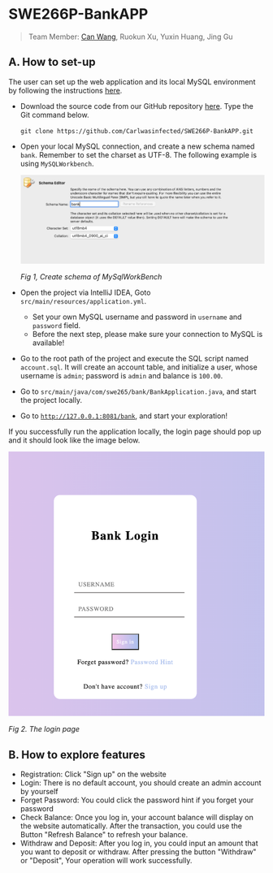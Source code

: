 # SWE266P-BankAPP
> Team Member: [Can Wang](mailto:canw7@uci.edu), Ruokun Xu, Yuxin Huang, Jing Gu

## A. How to set-up

The user can set up the web application and its local MySQL environment by following the instructions [here](https://github.com/Carlwasinfected/SWE266P-BankAPP/blob/master/README.md).

- Download the source code from our GitHub repository [here](https://github.com/Carlwasinfected/SWE266P-BankAPP.git). Type the Git command below.
    
    `git clone https://github.com/Carlwasinfected/SWE266P-BankAPP.git`
    
- Open your local MySQL connection, and create a new schema named `bank`. Remember to set the charset as UTF-8. The following example is using `MySQLWorkbench`.
    
    ![*Fig 1, Create schema of MySqlWorkBench*](https://github.com/Carlwasinfected/hximgs/blob/main/data/mysqlworkbench.png)
    
    *Fig 1, Create schema of MySqlWorkBench*
    
- Open the project via IntelliJ IDEA, Goto `src/main/resources/application.yml`.
    - Set your own MySQL username and password in `username` and `password` field.
    - Before the next step, please make sure your connection to MySQL is available!
- Go to the root path of the project and execute the SQL script named `account.sql`. It will create an account table, and initialize a user, whose username is `admin`; password is `admin` and balance is `100.00`.
- Go to `src/main/java/com/swe265/bank/BankApplication.java`, and start the project locally.
- Go to [`http://127.0.0.1:8081/bank`](http://127.0.0.1:8081/bank), and start your exploration!

If you successfully run the application locally, the login page should pop up and it should look like the image below.

![*Fig 2. The login page*](https://github.com/Carlwasinfected/hximgs/blob/main/data/loginpage.png)

*Fig 2. The login page*

## B. How to explore features

- Registration: Click "Sign up" on the website
- Login: There is no default account, you should create an admin account by yourself
- Forget Password: You could click the password hint if you forget your password
- Check Balance: Once you log in, your account balance will display on the website automatically.
After the transaction, you could use the Button "Refresh Balance" to refresh your balance.
- Withdraw and Deposit: After you log in, you could input an amount that you want to deposit or withdraw. After pressing the button "Withdraw" or "Deposit", Your operation will work successfully.
